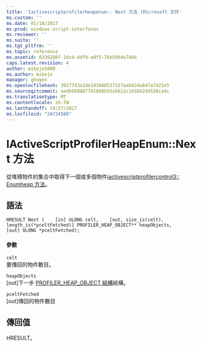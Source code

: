 ```yaml
---
title: 'Iactivescriptprofilerheapenum:: Next 方法 |Microsoft 文件'
ms.custom: ''
ms.date: 01/18/2017
ms.prod: windows-script-interfaces
ms.reviewer: ''
ms.suite: ''
ms.tgt_pltfrm: ''
ms.topic: reference
ms.assetid: 0336286f-1dcd-4df9-adf5-76b59b4e74bb
caps.latest.revision: 4
author: mikejo5000
ms.author: mikejo
manager: ghogen
ms.openlocfilehash: 3927743a1de1d3048537327aebd24a847a7d22e5
ms.sourcegitcommit: aadb9588877418b8b55a5612c1d3842d4520ca4c
ms.translationtype: MT
ms.contentlocale: zh-TW
ms.lasthandoff: 10/27/2017
ms.locfileid: "24724588"
---
```

# <a name="iactivescriptprofilerheapenumnext-method"></a>IActiveScriptProfilerHeapEnum::Next 方法
從堆積物件的集合中取得下一個或多個物件[iactivescriptprofilercontrol3:: Enumheap 方法](../../winscript/reference/iactivescriptprofilercontrol3-enumheap-method.md)。  
  
## <a name="syntax"></a>語法  
  
```  
HRESULT Next (    [in] ULONG celt,    [out, size_is(celt), length_is(*pceltFetched)] PROFILER_HEAP_OBJECT** heapObjects,     [out] ULONG *pceltFetched);  
```  
  
#### <a name="parameters"></a>參數  
 `celt`  
 要傳回的物件數目。  
  
 `heapObjects`  
 [out]下一步 [PROFILER_HEAP_OBJECT 結構](../../winscript/reference/profiler-heap-object-structure.md)結構。  
  
 `pceltFetched`  
 [out]傳回的物件數目  
  
## <a name="return-value"></a>傳回值  
 HRESULT。